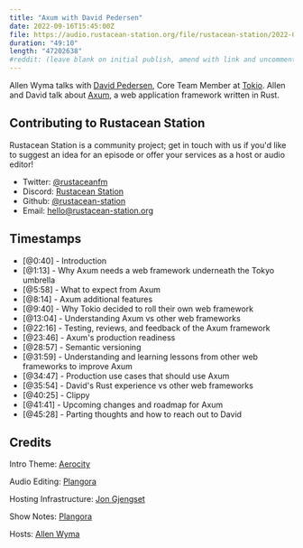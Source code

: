 ```yaml
---
title: "Axum with David Pedersen"
date: 2022-09-16T15:45:00Z
file: https://audio.rustacean-station.org/file/rustacean-station/2022-09-16-david-pedersen.mp3
duration: "49:10"
length: "47202638"
#reddit: (leave blank on initial publish, amend with link and uncomment this line after Reddit thread has been posted)
---
```

Allen Wyma talks with [David Pedersen](https://twitter.com/davidpdrsn), Core Team Member at [Tokio](https://tokio.rs/). Allen and David talk about [Axum](https://github.com/tokio-rs/axum), a web application framework written in Rust.

## Contributing to Rustacean Station

Rustacean Station is a community project; get in touch with us if you'd like to suggest an idea for an episode or offer your services as a host or audio editor!

- Twitter: [@rustaceanfm](https://twitter.com/rustaceanfm)
- Discord: [Rustacean Station](https://discord.gg/cHc3Gyc)
- Github: [@rustacean-station](https://github.com/rustacean-station/)
- Email: [hello@rustacean-station.org](mailto:hello@rustacean-station.org)

## Timestamps 
- [@0:40] - Introduction
- [@1:13] - Why Axum needs a web framework underneath the Tokyo umbrella
- [@5:58] - What to expect from Axum
- [@8:14] - Axum additional features
- [@9:40] - Why Tokio decided to roll their own web framework
- [@13:04] - Understanding Axum vs other web frameworks
- [@22:16] - Testing, reviews, and feedback of the Axum framework
- [@23:46] - Axum's production readiness
- [@28:57] - Semantic versioning
- [@31:59] - Understanding and learning lessons from other web frameworks to improve Axum
- [@34:47] - Production use cases that should use Axum
- [@35:54] - David's Rust experience vs other web frameworks
- [@40:25] - Clippy
- [@41:41] - Upcoming changes and roadmap for Axum
- [@45:28] - Parting thoughts and how to reach out to David

## Credits
Intro Theme: [Aerocity](https://twitter.com/AerocityMusic)

Audio Editing: [Plangora](https://twitter.com/plangora)

Hosting Infrastructure: [Jon Gjengset](https://twitter.com/jonhoo/)

Show Notes: [Plangora](https://twitter.com/plangora)

Hosts: [Allen Wyma](https://twitter.com/allenwyma)
